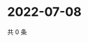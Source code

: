 # 2022-07-08

共 0 条

<!-- BEGIN WEIBO -->
<!-- 最后更新时间 Fri Jul 08 2022 20:30:39 GMT+0800 (China Standard Time) -->

<!-- END WEIBO -->
